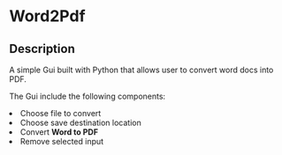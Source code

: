 # Word2Pdf

## Description
<p>
  A simple Gui built with Python that allows user to convert word docs into PDF.
</p>
<p>
  The Gui include the following components:
</p>
<li>Choose file to convert</li>
<li>Choose save destination location</li>
<li>Convert <b>Word to PDF</b> </li>
<li>Remove selected input</li>
